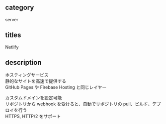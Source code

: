 ## category

server

## titles

Netlify

## description

ホスティングサービス  
静的なサイトを高速で提供する  
GitHub Pages や Firebase Hosting と同じレイヤー

カスタムドメインを設定可能  
リポジトリから webhook を受けると、自動でリポジトリの pull、ビルド、デプロイを行う  
HTTPS, HTTP/2 をサポート
